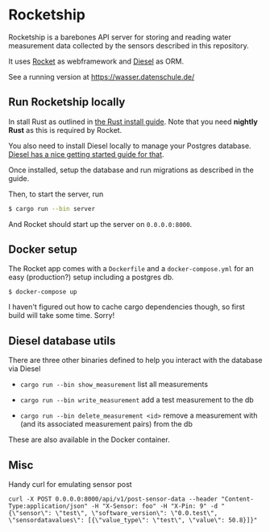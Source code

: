 # Rocketship

Rocketship is a barebones API server for storing and reading water measurement data collected by the sensors described in this repository.

It uses [Rocket](https://rocket.rs/) as webframework and [Diesel](https://diesel.rs/) as ORM.


See a running version at https://wasser.datenschule.de/

## Run Rocketship locally

In stall Rust as outlined in [the Rust install guide](https://www.rust-lang.org/tools/install). Note that you need **nightly Rust** as this is required by Rocket.

You also need to install Diesel locally to manage your Postgres database. [Diesel has a nice getting started guide for that](https://diesel.rs/guides/getting-started/).

Once installed, setup the database and run migrations as described in the guide.

Then, to start the server, run

``` bash
$ cargo run --bin server
```

And Rocket should start up the server on `0.0.0.0:8000`.

## Docker setup

The Rocket app comes with a `Dockerfile` and a `docker-compose.yml` for an easy (production?) setup including a postgres db.

`$ docker-compose up`

I haven't figured out how to cache cargo dependencies though, so first build will take some time. Sorry!


## Diesel database utils

There are three other binaries defined to help you interact with the database via Diesel

- `cargo run --bin show_measurement` list all measurements

- `cargo run --bin write_measurement` add a test measurement to the db

- `cargo run --bin delete_measurement <id>` remove a measurement with <id> (and its associated measurement pairs) from the db

These are also available in the Docker container.



## Misc

Handy curl for emulating sensor post

```
curl -X POST 0.0.0.0:8000/api/v1/post-sensor-data --header "Content-Type:application/json" -H "X-Sensor: foo" -H "X-Pin: 9" -d "{\"sensor\": \"test\", \"software_version\": \"0.0.test\", \"sensordatavalues\": [{\"value_type\": \"test\", \"value\": 50.8}]}"
```
